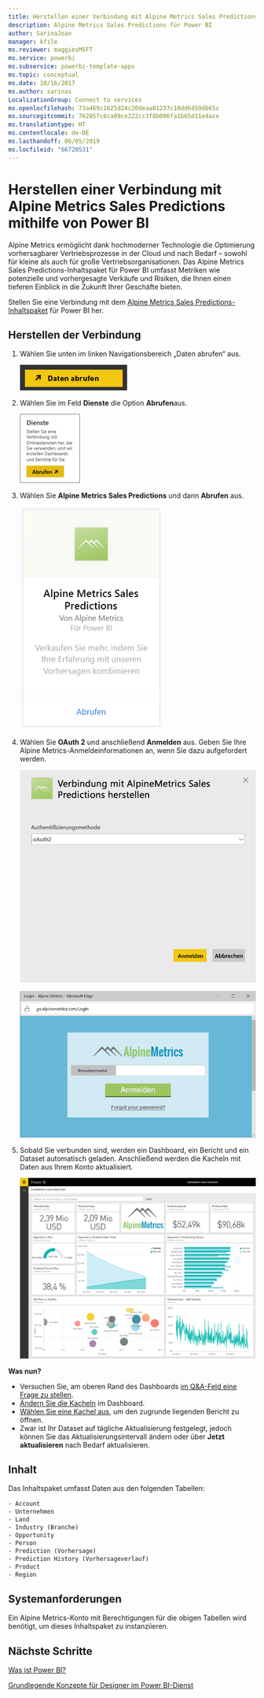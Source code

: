 ```yaml
---
title: Herstellen einer Verbindung mit Alpine Metrics Sales Predictions mithilfe von Power BI
description: Alpine Metrics Sales Predictions für Power BI
author: SarinaJoan
manager: kfile
ms.reviewer: maggiesMSFT
ms.service: powerbi
ms.subservice: powerbi-template-apps
ms.topic: conceptual
ms.date: 10/16/2017
ms.author: sarinas
LocalizationGroup: Connect to services
ms.openlocfilehash: 73a469c1625d24c20deaa01237c10dd6459db65c
ms.sourcegitcommit: 762857c8ca09ce222cc3f8b006fa1b65d11e4ace
ms.translationtype: HT
ms.contentlocale: de-DE
ms.lasthandoff: 06/05/2019
ms.locfileid: "66720531"
---
```

# <a name="connect-to-alpine-metrics-sales-predictions-with-power-bi"></a>Herstellen einer Verbindung mit Alpine Metrics Sales Predictions mithilfe von Power BI
Alpine Metrics ermöglicht dank hochmoderner Technologie die Optimierung vorhersagbarer Vertriebsprozesse in der Cloud und nach Bedarf – sowohl für kleine als auch für große Vertriebsorganisationen. Das Alpine Metrics Sales Predictions-Inhaltspaket für Power BI umfasst Metriken wie potenzielle und vorhergesagte Verkäufe und Risiken, die Ihnen einen tieferen Einblick in die Zukunft Ihrer Geschäfte bieten. 

Stellen Sie eine Verbindung mit dem [Alpine Metrics Sales Predictions-Inhaltspaket](https://app.powerbi.com/getdata/services/alpine-metrics) für Power BI her.

## <a name="how-to-connect"></a>Herstellen der Verbindung
1. Wählen Sie unten im linken Navigationsbereich „Daten abrufen“ aus.  
   
    ![](media/service-connect-to-alpine-metrics/getdata.png)
2. Wählen Sie im Feld **Dienste** die Option **Abrufen**aus.  
   
    ![](media/service-connect-to-alpine-metrics/services.png)
3. Wählen Sie **Alpine Metrics Sales Predictions** und dann **Abrufen** aus.  
   
    ![](media/service-connect-to-alpine-metrics/alpine.png)
4. Wählen Sie **OAuth 2** und anschließend **Anmelden** aus. Geben Sie Ihre Alpine Metrics-Anmeldeinformationen an, wenn Sie dazu aufgefordert werden.
   
    ![](media/service-connect-to-alpine-metrics/creds.png)
   
    ![](media/service-connect-to-alpine-metrics/creds2.png)
5. Sobald Sie verbunden sind, werden ein Dashboard, ein Bericht und ein Dataset automatisch geladen. Anschließend werden die Kacheln mit Daten aus Ihrem Konto aktualisiert.
   
    ![](media/service-connect-to-alpine-metrics/dashboard.png)

**Was nun?**

* Versuchen Sie, am oberen Rand des Dashboards [im Q&A-Feld eine Frage zu stellen](consumer/end-user-q-and-a.md).
* [Ändern Sie die Kacheln](service-dashboard-edit-tile.md) im Dashboard.
* [Wählen Sie eine Kachel aus](consumer/end-user-tiles.md), um den zugrunde liegenden Bericht zu öffnen.
* Zwar ist Ihr Dataset auf tägliche Aktualisierung festgelegt, jedoch können Sie das Aktualisierungsintervall ändern oder über **Jetzt aktualisieren** nach Bedarf aktualisieren.

## <a name="whats-included"></a>Inhalt
Das Inhaltspaket umfasst Daten aus den folgenden Tabellen:  

    - Account    
    - Unternehmen    
    - Land    
    - Industry (Branche)    
    - Opportunity  
    - Person  
    - Prediction (Vorhersage)    
    - Prediction History (Vorhersageverlauf)    
    - Product  
    - Region    

## <a name="system-requirements"></a>Systemanforderungen
Ein Alpine Metrics-Konto mit Berechtigungen für die obigen Tabellen wird benötigt, um dieses Inhaltspaket zu instanziieren.

## <a name="next-steps"></a>Nächste Schritte
[Was ist Power BI?](power-bi-overview.md)

[Grundlegende Konzepte für Designer im Power BI-Dienst](service-basic-concepts.md)

